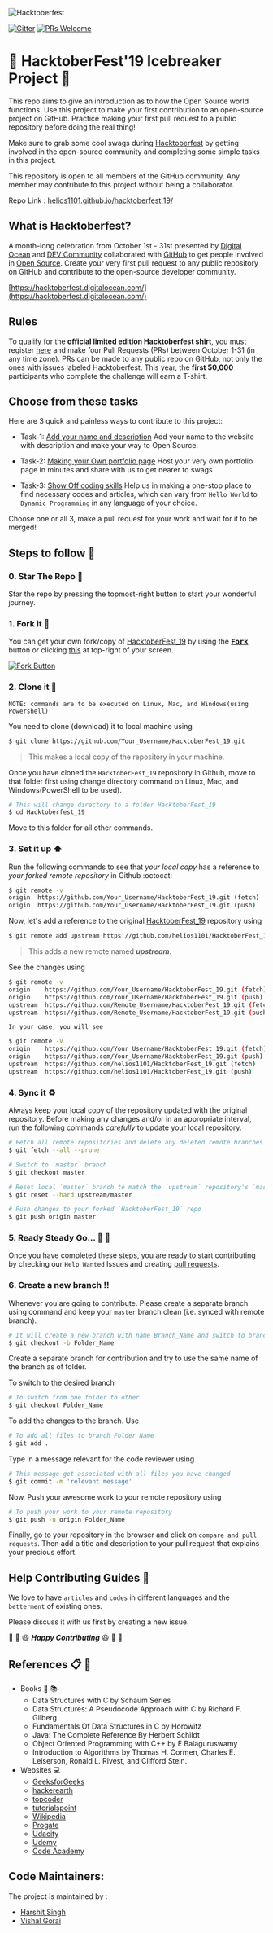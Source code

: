 ![Hacktoberfest](https://hacktoberfest.digitalocean.com/assets/logo-hf19-header-8245176fe235ab5d942c7580778a914110fa06a23c3d55bf40e2d061809d8785.svg "Hacktoberfest")

[![Gitter](https://badges.gitter.im/OpenSourceTalks/community.svg)](https://gitter.im/OpenSourceTalks/community?utm_source=badge&utm_medium=badge&utm_campaign=pr-badge) [![PRs Welcome](https://img.shields.io/badge/PRs-welcome-brightgreen.svg?style=flat-square)](http://makeapullrequest.com)

# 🎃 HacktoberFest'19 Icebreaker Project 🎃

This repo aims to give an introduction as to how the Open Source world functions.
Use this project to make your first contribution to an open-source project on GitHub. Practice making your first pull request to a public repository before doing the real thing!

Make sure to grab some cool swags during [Hacktoberfest](https://hacktoberfest.digitalocean.com/) by getting involved in the open-source community and completing some simple tasks in this project.

This repository is open to all members of the GitHub community. Any member may contribute to this project without being a collaborator.

Repo Link : [helios1101.github.io/hacktoberfest'19/](https://helios1101.github.io/hacktoberfest_19/)

## What is Hacktoberfest?
A month-long celebration from October 1st - 31st presented by [Digital Ocean](https://hacktoberfest.digitalocean.com/) and [DEV Community](https://dev.to/) collaborated with [GitHub](https://github.com/blog/2433-celebrate-open-source-this-october-with-hacktoberfest) to get people involved in [Open Source](https://github.com/open-source). Create your very first pull request to any public repository on GitHub and contribute to the open-source developer community.

[https://hacktoberfest.digitalocean.com/](https://hacktoberfest.digitalocean.com/)


## Rules
To qualify for the __official limited edition Hacktoberfest shirt__, you must register [here](https://hacktoberfest.digitalocean.com/) and make four Pull Requests (PRs) between October 1-31 (in any time zone). PRs can be made to any public repo on GitHub, not only the ones with issues labeled Hacktoberfest. This year, the __first 50,000__ participants who complete the challenge will earn a T-shirt.



## Choose from these tasks 

Here are 3 quick and painless ways to contribute to this project:

* Task-1: [Add your name and description](https://github.com/helios1101/HacktoberFest_19/tree/master/Task1)
Add your name to the website with description and make your way to Open Source.

* Task-2: [Making your Own portfolio page](https://github.com/helios1101/HacktoberFest_19/tree/master/Task2) 
Host your very own portfolio page in minutes and share with us to get nearer to swags

* Task-3: [Show Off coding skills](https://github.com/helios1101/HacktoberFest_19/tree/master/Task3)
Help us in making a one-stop place to find necessary codes and articles, which can vary from `Hello World` to `Dynamic Programming` in any language of your choice.  

Choose one or all 3, make a pull request for your work and wait for it to be merged!


## Steps to follow :scroll:

### 0. Star The Repo :star2:

Star the repo by pressing the topmost-right button to start your wonderful journey.


### 1. Fork it :fork_and_knife:

You can get your own fork/copy of [HacktoberFest_19](https://github.com/helios1101/HacktoberFest_19) by using the <a href="https://github.com/helios1101/HacktoberFest_19/new/master?readme=1#fork-destination-box"><kbd><b>Fork</b></kbd></a> button or clicking [this](https://github.com/helios1101/HacktoberFest_19/new/master?readme=1#fork-destination-box) at top-right of your screen.

 [![Fork Button](https://help.github.com/assets/images/help/repository/fork_button.jpg)](https://github.com/helios1101/HacktoberFest_19/)


### 2. Clone it :busts_in_silhouette:

`NOTE: commands are to be executed on Linux, Mac, and Windows(using Powershell)`

You need to clone (download) it to local machine using

```sh
$ git clone https://github.com/Your_Username/HacktoberFest_19.git
```

> This makes a local copy of the repository in your machine.

Once you have cloned the `HacktoberFest_19` repository in Github, move to that folder first using change directory command on Linux, Mac, and Windows(PowerShell to be used).

```sh
# This will change directory to a folder HacktoberFest_19
$ cd Hacktoberfest_19
```

Move to this folder for all other commands.

### 3. Set it up :arrow_up:

Run the following commands to see that *your local copy* has a reference to *your forked remote repository* in Github :octocat:

```sh
$ git remote -v
origin  https://github.com/Your_Username/HacktoberFest_19.git (fetch)
origin  https://github.com/Your_Username/HacktoberFest_19.git (push)
```

Now, let's add a reference to the original [HacktoberFest_19](https://github.com/helios1101/HacktoberFest_19/) repository using

```sh
$ git remote add upstream https://github.com/helios1101/HacktoberFest_19.git
```

> This adds a new remote named ***upstream***.

See the changes using

```sh
$ git remote -v
origin    https://github.com/Your_Username/HacktoberFest_19.git (fetch)
origin    https://github.com/Your_Username/HacktoberFest_19.git (push)
upstream  https://github.com/Remote_Username/HacktoberFest_19.git (fetch)
upstream  https://github.com/Remote_Username/HacktoberFest_19.git (push)
```
`In your case, you will see`
```sh
$ git remote -V
origin    https://github.com/Your_Username/HacktoberFest_19.git (fetch)
origin    https://github.com/Your_Username/HacktoberFest_19.git (push)
upstream  https://github.com/helios1101/HacktoberFest_19.git (fetch)
upstream  https://github.com/helios1101/HacktoberFest_19.git (push)
```

### 4. Sync it :recycle:

Always keep your local copy of the repository updated with the original repository.
Before making any changes and/or in an appropriate interval, run the following commands *carefully* to update your local repository.

```sh
# Fetch all remote repositories and delete any deleted remote branches
$ git fetch --all --prune

# Switch to `master` branch
$ git checkout master

# Reset local `master` branch to match the `upstream` repository's `master` branch
$ git reset --hard upstream/master

# Push changes to your forked `HacktoberFest_19` repo
$ git push origin master
```

### 5. Ready Steady Go... :turtle: :rabbit2:

Once you have completed these steps, you are ready to start contributing by checking our `Help Wanted` Issues and creating [pull requests](https://github.com/helios1101/HacktoberFest_19/pulls).

### 6. Create a new branch :bangbang:

Whenever you are going to contribute. Please create a separate branch using command and keep your `master` branch clean (i.e. synced with remote branch).

```sh
# It will create a new branch with name Branch_Name and switch to branch Folder_Name
$ git checkout -b Folder_Name
```

Create a separate branch for contribution and try to use the same name of the branch as of folder.

To switch to the desired branch

```sh
# To switch from one folder to other
$ git checkout Folder_Name
```

To add the changes to the branch. Use

```sh
# To add all files to branch Folder_Name
$ git add .
```

Type in a message relevant for the code reviewer using

```sh
# This message get associated with all files you have changed
$ git commit -m 'relevant message'
```

Now, Push your awesome work to your remote repository using

```sh
# To push your work to your remote repository
$ git push -u origin Folder_Name
```

Finally, go to your repository in the browser and click on `compare and pull requests`.
Then add a title and description to your pull request that explains your precious effort.


## Help Contributing Guides :crown:

We love to have `articles` and `codes` in different languages and the `betterment` of existing ones.

Please discuss it with us first by creating a new issue.

:tada: :confetti_ball: :smiley: _**Happy Contributing**_ :smiley: :confetti_ball: :tada:

## References :clipboard: :scroll:

- Books :book: :books:
    - Data Structures with C by Schaum Series
    - Data Structures: A Pseudocode Approach with C by Richard F. Gilberg
    - Fundamentals Of Data Structures in C by Horowitz
    - Java: The Complete Reference By Herbert Schildt
    - Object Oriented Programming with C++ by E Balaguruswamy
    - Introduction to Algorithms by Thomas H. Cormen, Charles E. Leiserson, Ronald L. Rivest, and Clifford Stein.
- Websites :computer:
    - [GeeksforGeeks](http://www.geeksforgeeks.org)
    - [hackerearth](https://www.hackerearth.com/notes)
    - [topcoder](https://www.topcoder.com/community/data-science/data-science-tutorials)
    - [tutorialspoint](http://www.tutorialspoint.com)
    - [Wikipedia](https://en.wikipedia.org)
    - [Progate](https://progate.com)
    - [Udacity](https://www.udacity.com)
    - [Udemy](https://www.udemy.com)
    - [Code Academy](https://www.codecademy.com/)

## Code Maintainers:
The project is maintained by :
 - [Harshit Singh](https://github.com/helios1101)
 - [Vishal Gorai](https://github.com/greyhatlinux)

